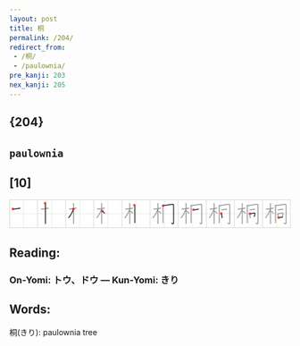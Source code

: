 ```yaml
---
layout: post
title: 桐
permalink: /204/
redirect_from:
 - /桐/
 - /paulownia/
pre_kanji: 203
nex_kanji: 205
---
```


## {204}

## `paulownia`

## [10]

<div class="stroke"><img src="../images/E6A190.png" /></div>

## Reading:

### On-Yomi: トウ、ドウ &mdash; Kun-Yomi: きり

## Words:

桐(きり): paulownia tree
